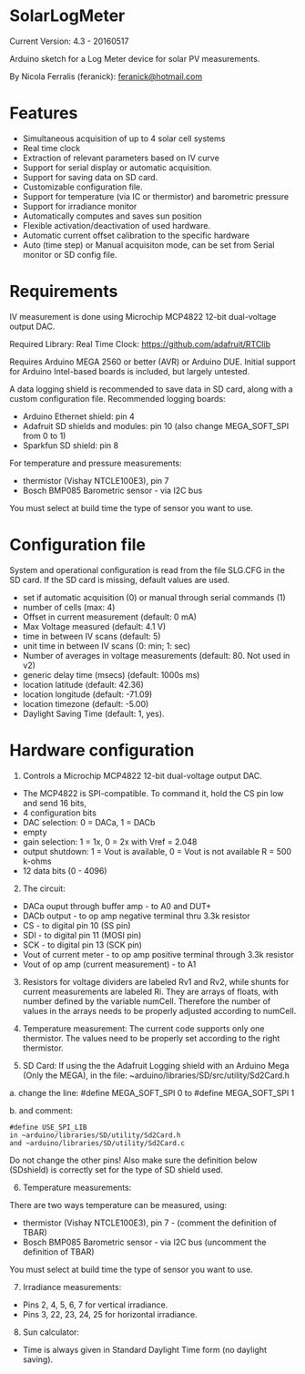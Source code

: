 SolarLogMeter
==============

Current Version: 4.3 - 20160517

Arduino sketch for a Log Meter device for solar PV measurements.

By Nicola Ferralis (feranick): feranick@hotmail.com

Features
========

- Simultaneous acquisition of up to 4 solar cell systems  
- Real time clock
- Extraction of relevant parameters based on IV curve
- Support for serial display or automatic acquisition.
- Support for saving data on SD card.
- Customizable configuration file.
- Support for temperature (via IC or thermistor) and barometric pressure
- Support for irradiance monitor
- Automatically computes and saves sun position
- Flexible activation/deactivation of used hardware.
- Automatic current offset calibration to the specific hardware
- Auto (time step) or Manual acquisiton mode, can be set from Serial monitor or SD config file.

Requirements
============

IV measurement is done using Microchip MCP4822 12-bit dual-voltage output DAC.

Required Library: Real Time Clock:
https://github.com/adafruit/RTClib

Requires Arduino MEGA 2560 or better (AVR) or Arduino DUE.
Initial support for Arduino Intel-based boards is included, but largely untested.

A data logging shield is recommended to save data in SD card, along with a custom configuration file. Recommended logging boards:

- Arduino Ethernet shield: pin 4
- Adafruit SD shields and modules: pin 10 (also change MEGA_SOFT_SPI from 0 to 1)
- Sparkfun SD shield: pin 8

For temperature and pressure measurements:

- thermistor (Vishay NTCLE100E3), pin 7
- Bosch BMP085 Barometric sensor - via I2C bus

You must select at build time the type of sensor you want to use.


Configuration file
===================

System and operational configuration is read from the file SLG.CFG in the SD card. If the SD card is missing, default values are used.

- set if automatic acquisition (0) or manual through serial commands (1)
- number of cells (max: 4)
- Offset in current measurement (default: 0 mA)
- Max Voltage measured (default: 4.1 V)
- time in between IV scans (default: 5)
- unit time in between IV scans (0: min; 1: sec)
- Number of averages in voltage measurements (default: 80. Not used in v2)
- generic delay time (msecs) (default: 1000s ms)
- location latitude (default: 42.36)
- location longitude (default: -71.09)
- location timezone (default: -5.00)
- Daylight Saving Time (default: 1, yes).

Hardware configuration
=======================
 
 1. Controls a Microchip MCP4822 12-bit dual-voltage output DAC.
  - The MCP4822 is SPI-compatible. To command it, hold the CS pin low and send 16 bits,
  - 4 configuration bits
   - DAC selection: 0 = DACa, 1 = DACb
   - empty
   - gain selection: 1 = 1x, 0 = 2x with Vref = 2.048
   - output shutdown: 1 = Vout is available, 0 = Vout is not available R = 500 k-ohms
   - 12 data bits (0 - 4096)

 2. The circuit:
  - DACa ouput through buffer amp - to A0 and DUT+
  - DACb output - to op amp negative terminal thru 3.3k resistor
  - CS - to digital pin 10  (SS pin)
  - SDI - to digital pin 11 (MOSI pin)
  - SCK - to digital pin 13 (SCK pin)
  - Vout of current meter - to op amp positive terminal through 3.3k resistor
  - Vout of op amp (current measurement) - to A1
 
 3. Resistors for voltage dividers are labeled Rv1 and Rv2, while shunts for current 
 measurements are labeled Ri. They are arrays of floats, with number defined by the
 variable numCell. Therefore the number of values in the arrays needs to be properly
 adjusted according to numCell. 
 
 4. Temperature measurement: The current code supports only one thermistor. The values
 need to be properly set according to the right thermistor.   
 
 5. SD Card:
 If using the the Adafruit Logging shield with an Arduino Mega (Only the MEGA),
 in the file: ~arduino/libraries/SD/src/utility/Sd2Card.h
 
 a. change the line: 
    #define MEGA_SOFT_SPI 0
    to 
    #define MEGA_SOFT_SPI 1

 b. and comment:

    #define USE_SPI_LIB
    in ~arduino/libraries/SD/utility/Sd2Card.h
    and ~arduino/libraries/SD/utility/Sd2Card.c
 
 Do not change the other pins!
 Also make sure the definition below (SDshield) is correctly set for the type of SD shield used.
 
 6. Temperature measurements:
 
 There are two ways temperature can be measured, using:

 - thermistor (Vishay NTCLE100E3), pin 7 - (comment the definition of TBAR)
 - Bosch BMP085 Barometric sensor - via I2C bus (uncomment the definition of TBAR)
 
You must select at build time the type of sensor you want to use.
 
 7. Irradiance measurements:

 - Pins 2, 4, 5, 6, 7 for vertical irradiance.
 - Pins 3, 22, 23, 24, 25 for horizontal irradiance.
 
 8. Sun calculator:

 - Time is always given in Standard Daylight Time form (no daylight saving).


